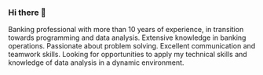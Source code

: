 ### Hi there 👋

Banking professional with more than 10 years of experience, in transition towards programming and data analysis. Extensive knowledge in banking operations. Passionate about problem solving. Excellent communication and teamwork skills. Looking for opportunities to apply my technical skills and knowledge of data analysis in a dynamic environment.

<!--
**ricardomoras/ricardomoras** is a ✨ _special_ ✨ repository because its `README.md` (this file) appears on your GitHub profile.

Here are some ideas to get you started:

- 🔭 I’m currently working on ...
- 🌱 I’m currently learning ...
- 👯 I’m looking to collaborate on ...
- 🤔 I’m looking for help with ...
- 💬 Ask me about ...
- 📫 How to reach me: ...
- 😄 Pronouns: ...
- ⚡ Fun fact: ...
-->
